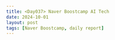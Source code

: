 ```yaml
---
title: <Day037> Naver Boostcamp AI Tech
date: 2024-10-01
layout: post
tags: [Naver Boostcamp, daily report]
---
```

